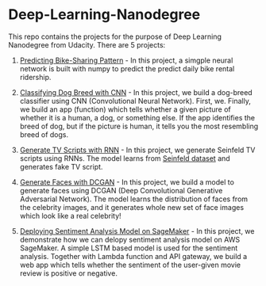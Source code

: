 # Deep-Learning-Nanodegree

This repo contains the projects for the purpose of Deep Learning Nanodegree from Udacity. There are 5 projects:

1. [Predicting Bike-Sharing Pattern](/PredictBikeSharing/README.md) - In this project, a simgple neural network is built with numpy to predict the predict daily bike rental ridership.

2. [Classifying Dog Breed with CNN](/DogBreedClassifier/README.md) - In this project, we build a dog-breed classifier using CNN (Convolutional Neural Network). First, we. Finally, we build an app (function) which tells whether a given picture of whether it is a human, a dog, or something else. If the app identifies the breed of dog, but if the picture is human, it tells you the most resembling breed of dogs.

3. [Generate TV Scripts with RNN](/GenerateTVScript/README.md) - In this project, we generate Seinfeld TV scripts using RNNs. The model learns from [Seinfeld dataset](https://www.kaggle.com/thec03u5/seinfeld-chronicles#scripts.csv) and generates fake TV script.

4. [Generate Faces with DCGAN](/GenerateFace/README.md) - In this project, we build a model to generate faces using DCGAN (Deep Convolutional Generative Adversarial Network). The model learns the distribution of faces from the celebrity images, and it generates whole new set of face images which look like a real celebrity!

5. [Deploying Sentiment Analysis Model on SageMaker](/SageMakerDeployment/README.md) - In this project, we demonstrate how we can delopy sentiment analysis model on AWS SageMaker. A simple LSTM based model is used for the sentiment analysis. Together with Lambda function and API gateway, we build a web app which tells whether the sentiment of the user-given movie review is positive or negative.
